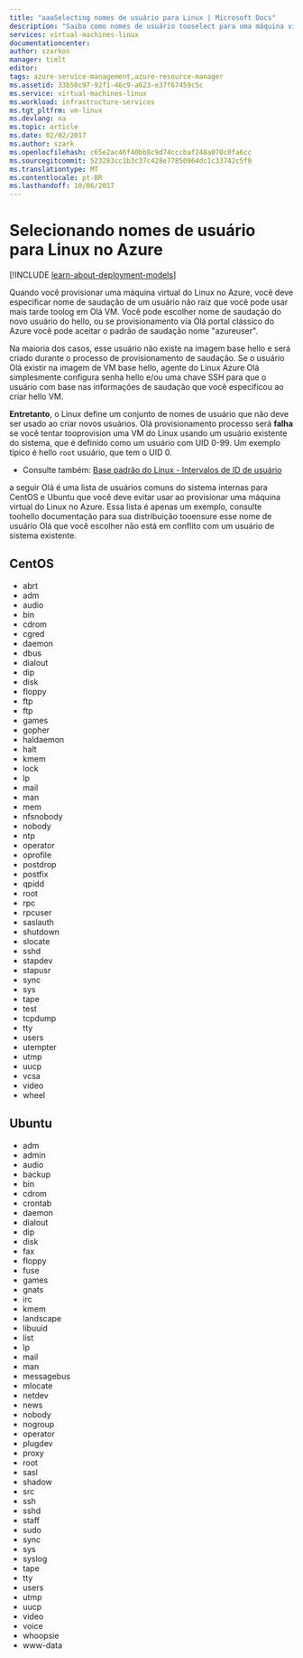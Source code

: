 ```yaml
---
title: "aaaSelecting nomes de usuário para Linux | Microsoft Docs"
description: "Saiba como nomes de usuário tooselect para uma máquina virtual do Linux no Azure."
services: virtual-machines-linux
documentationcenter: 
author: szarkos
manager: timlt
editor: 
tags: azure-service-management,azure-resource-manager
ms.assetid: 33b50c97-92f1-46c9-a623-e37f67459c5c
ms.service: virtual-machines-linux
ms.workload: infrastructure-services
ms.tgt_pltfrm: vm-linux
ms.devlang: na
ms.topic: article
ms.date: 02/02/2017
ms.author: szark
ms.openlocfilehash: c65e2ac46f40bb8c9d74cccbaf248a070c0fa6cc
ms.sourcegitcommit: 523283cc1b3c37c428e77850964dc1c33742c5f0
ms.translationtype: MT
ms.contentlocale: pt-BR
ms.lasthandoff: 10/06/2017
---
```

# <a name="selecting-user-names-for-linux-on-azure"></a>Selecionando nomes de usuário para Linux no Azure
[!INCLUDE [learn-about-deployment-models](../../../includes/learn-about-deployment-models-both-include.md)]

Quando você provisionar uma máquina virtual do Linux no Azure, você deve especificar nome de saudação de um usuário não raiz que você pode usar mais tarde toolog em Olá VM. Você pode escolher nome de saudação do novo usuário do hello, ou se provisionamento via Olá portal clássico do Azure você pode aceitar o padrão de saudação nome "azureuser".

Na maioria dos casos, esse usuário não existe na imagem base hello e será criado durante o processo de provisionamento de saudação. Se o usuário Olá existir na imagem de VM base hello, agente do Linux Azure Olá simplesmente configura senha hello e/ou uma chave SSH para que o usuário com base nas informações de saudação que você especificou ao criar hello VM.

**Entretanto**, o Linux define um conjunto de nomes de usuário que não deve ser usado ao criar novos usuários. Olá provisionamento processo será **falha** se você tentar tooprovision uma VM do Linux usando um usuário existente do sistema, que é definido como um usuário com UID 0-99. Um exemplo típico é hello `root` usuário, que tem o UID 0.

* Consulte também: [Base padrão do Linux - Intervalos de ID de usuário](http://refspecs.linuxfoundation.org/LSB_4.1.0/LSB-Core-generic/LSB-Core-generic/uidrange.html)

a seguir Olá é uma lista de usuários comuns do sistema internas para CentOS e Ubuntu que você deve evitar usar ao provisionar uma máquina virtual do Linux no Azure. Essa lista é apenas um exemplo, consulte toohello documentação para sua distribuição tooensure esse nome de usuário Olá que você escolher não está em conflito com um usuário de sistema existente.

## <a name="centos"></a>CentOS
* abrt
* adm
* audio
* bin
* cdrom
* cgred
* daemon
* dbus
* dialout
* dip
* disk
* floppy
* ftp
* ftp
* games
* gopher
* haldaemon
* halt
* kmem
* lock
* lp
* mail
* man
* mem
* nfsnobody
* nobody
* ntp
* operator
* oprofile
* postdrop
* postfix
* qpidd
* root
* rpc
* rpcuser
* saslauth
* shutdown
* slocate
* sshd
* stapdev
* stapusr
* sync
* sys
* tape
* test
* tcpdump
* tty
* users
* utempter
* utmp
* uucp
* vcsa
* video
* wheel

## <a name="ubuntu"></a>Ubuntu
* adm
* admin
* audio
* backup
* bin
* cdrom
* crontab
* daemon
* dialout
* dip
* disk
* fax
* floppy
* fuse
* games
* gnats
* irc
* kmem
* landscape
* libuuid
* list
* lp
* mail
* man
* messagebus
* mlocate
* netdev
* news
* nobody
* nogroup
* operator
* plugdev
* proxy
* root
* sasl
* shadow
* src
* ssh
* sshd
* staff
* sudo
* sync
* sys
* syslog
* tape
* tty
* users
* utmp
* uucp
* video
* voice
* whoopsie
* www-data

